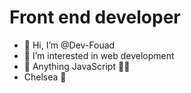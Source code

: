 # Front end developer
- 👋 Hi, I’m @Dev-Fouad
- 👀 I’m interested in web development 
- 🌱 Anything JavaScript 🧘‍♂️
- Chelsea 💙


<!---
Dev-Fouad/Dev-Fouad is a ✨ special ✨ repository because its `README.md` (this file) appears on your GitHub profile.
You can click the Preview link to take a look at your changes.
--->
